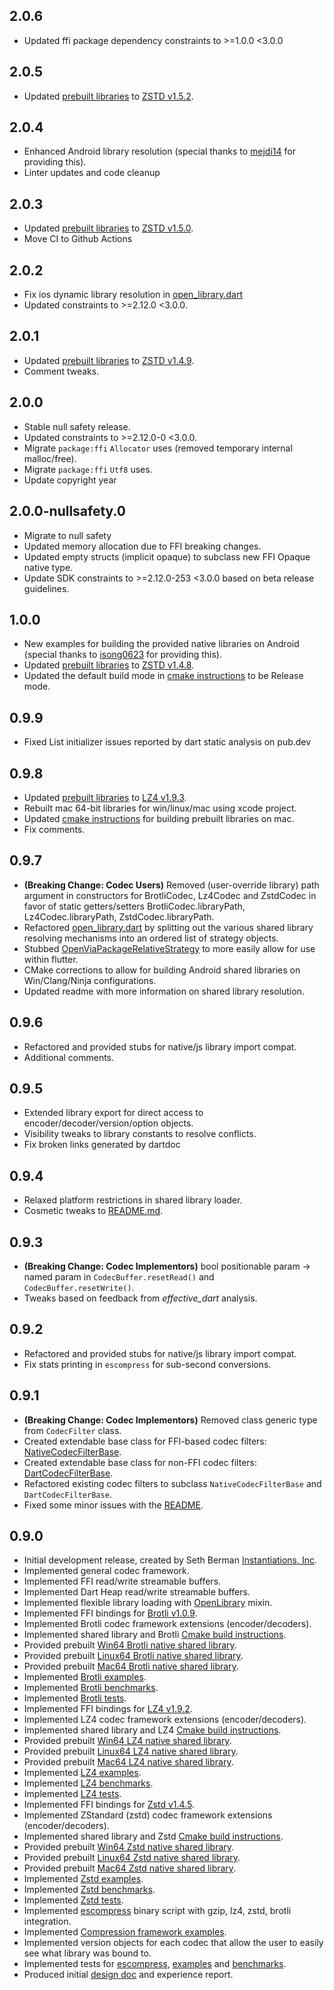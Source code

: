 ## 2.0.6

- Updated ffi package dependency constraints to >=1.0.0 <3.0.0

## 2.0.5

- Updated [prebuilt libraries](lib/src/zstd/blobs) to [ZSTD v1.5.2](https://github.com/facebook/zstd/releases/tag/v1.5.2).

## 2.0.4

- Enhanced Android library resolution (special thanks to [mejdi14](https://github.com/mejdi14) for providing this).
- Linter updates and code cleanup

## 2.0.3

- Updated [prebuilt libraries](lib/src/zstd/blobs) to [ZSTD v1.5.0](https://github.com/facebook/zstd/releases/tag/v1.5.0).
- Move CI to Github Actions

## 2.0.2

- Fix ios dynamic library resolution in [open_library.dart](lib/src/framework/native/library/open_library.dart)
- Updated constraints to >=2.12.0 <3.0.0.

## 2.0.1

- Updated [prebuilt libraries](lib/src/zstd/blobs) to [ZSTD v1.4.9](https://github.com/facebook/zstd/releases/tag/v1.4.9).
- Comment tweaks.

## 2.0.0

- Stable null safety release.
- Updated constraints to >=2.12.0-0 <3.0.0.
- Migrate `package:ffi` `Allocator` uses (removed temporary internal malloc/free).
- Migrate `package:ffi` `Utf8` uses.
- Update copyright year

## 2.0.0-nullsafety.0

- Migrate to null safety
- Updated memory allocation due to FFI breaking changes.
- Updated empty structs (implicit opaque) to subclass new FFI Opaque native type.
- Update SDK constraints to >=2.12.0-253 <3.0.0 based on beta release guidelines.

## 1.0.0

- New examples for building the provided native libraries on Android (special thanks to [isong0623](https://github.com/isong0623) for providing this).
- Updated [prebuilt libraries](lib/src/zstd/blobs) to [ZSTD v1.4.8](https://github.com/facebook/zstd/releases/tag/v1.4.8).
- Updated the default build mode in [cmake instructions](tool/blob_builder/CMakeLists.txt) to be Release mode.

## 0.9.9

- Fixed List initializer issues reported by dart static analysis on pub.dev

## 0.9.8

- Updated [prebuilt libraries](lib/src/lz4/blobs) to [LZ4 v1.9.3](https://github.com/lz4/lz4/releases/tag/v1.9.3).
- Rebuilt mac 64-bit libraries for win/linux/mac using xcode project.
- Updated [cmake instructions](tool/blob_builder/CMakeLists.txt) for building prebuilt libraries on mac.
- Fix comments.

## 0.9.7

- **(Breaking Change: Codec Users)** Removed (user-override library) path argument in constructors for BrotliCodec, Lz4Codec
and ZstdCodec in favor of static getters/setters BrotliCodec.libraryPath, Lz4Codec.libraryPath, ZstdCodec.libraryPath. 
- Refactored [open_library.dart](lib/src/framework/native/library/open_library.dart) by splitting out the various shared
library resolving mechanisms into an ordered list of strategy objects.
- Stubbed [OpenViaPackageRelativeStrategy](lib/src/framework/native/library/stubs/package_relative_strategy.dart) to more
easily allow for use within flutter.
- CMake corrections to allow for building Android shared libraries on Win/Clang/Ninja configurations.
- Updated readme with more information on shared library resolution.

## 0.9.6

- Refactored and provided stubs for native/js library import compat.
- Additional comments.

## 0.9.5

- Extended library export for direct access to encoder/decoder/version/option objects.
- Visibility tweaks to library constants to resolve conflicts.
- Fix broken links generated by dartdoc

## 0.9.4

- Relaxed platform restrictions in shared library loader.
- Cosmetic tweaks to [README.md](README.md).

## 0.9.3

- **(Breaking Change: Codec Implementors)** bool positionable param -> named param in `CodecBuffer.resetRead()`
and `CodecBuffer.resetWrite()`.
- Tweaks based on feedback from *effective_dart* analysis.

## 0.9.2

- Refactored and provided stubs for native/js library import compat.
- Fix stats printing in `escompress` for sub-second conversions.

## 0.9.1

- **(Breaking Change: Codec Implementors)** Removed class generic type from `CodecFilter` class.
- Created extendable base class for FFI-based codec filters: [NativeCodecFilterBase](lib/src/framework/native/filters.dart).
- Created extendable base class for non-FFI codec filters: [DartCodecFilterBase](lib/src/framework/dart/filters.dart).
- Refactored existing codec filters to subclass `NativeCodecFilterBase` and `DartCodecFilterBase`.
- Fixed some minor issues with the [README](README.md).

## 0.9.0

- Initial development release, created by Seth Berman [Instantiations, Inc](https://www.instantiations.com).
- Implemented general codec framework.
- Implemented FFI read/write streamable buffers.
- Implemented Dart Heap read/write streamable buffers.
- Implemented flexible library loading with [OpenLibrary](lib/src/framework/native/library/open_library.dart) mixin.
- Implemented FFI bindings for [Brotli v1.0.9](https://github.com/google/brotli/tree/v1.0.9).
- Implemented Brotli codec framework extensions (encoder/decoders).
- Implemented shared library and Brotli [Cmake build instructions](tool/blob_builder/brotli/CMakeLists.txt).
- Provided prebuilt [Win64 Brotli native shared library](lib/src/brotli/blobs/esbrotli-win64.dll).
- Provided prebuilt [Linux64 Brotli native shared library](lib/src/brotli/blobs/esbrotli-linux64.so).
- Provided prebuilt [Mac64 Brotli native shared library](lib/src/brotli/blobs/esbrotli-mac64.dylib).
- Implemented [Brotli examples](example/brotli_example.dart).
- Implemented [Brotli benchmarks](benchmark/brotli_benchmark.dart).
- Implemented [Brotli tests](test/brotli_test.dart).
- Implemented FFI bindings for [LZ4 v1.9.2](https://github.com/lz4/lz4/tree/v1.9.2).
- Implemented LZ4 codec framework extensions (encoder/decoders).
- Implemented shared library and LZ4 [Cmake build instructions](tool/blob_builder/lz4/CMakeLists.txt).
- Provided prebuilt [Win64 LZ4 native shared library](lib/src/lz4/blobs/eslz4-win64.dll).
- Provided prebuilt [Linux64 LZ4 native shared library](lib/src/lz4/blobs/eslz4-linux64.so).
- Provided prebuilt [Mac64 LZ4 native shared library](lib/src/lz4/blobs/eslz4-mac64.dylib).
- Implemented [LZ4 examples](example/lz4_example.dart).
- Implemented [LZ4 benchmarks](benchmark/lz4_benchmark.dart).
- Implemented [LZ4 tests](test/lz4_test.dart).
- Implemented FFI bindings for [Zstd v1.4.5](https://github.com/facebook/zstd/tree/v1.4.5).
- Implemented ZStandard (zstd) codec framework extensions (encoder/decoders).
- Implemented shared library and Zstd [Cmake build instructions](tool/blob_builder/zstd/CMakeLists.txt).
- Provided prebuilt [Win64 Zstd native shared library](lib/src/zstd/blobs/eszstd-win64.dll).
- Provided prebuilt [Linux64 Zstd native shared library](lib/src/zstd/blobs/eszstd-linux64.so).
- Provided prebuilt [Mac64 Zstd native shared library](lib/src/zstd/blobs/eszstd-mac64.dylib).
- Implemented [Zstd examples](example/zstd_example.dart).
- Implemented [Zstd benchmarks](benchmark/zstd_benchmark.dart).
- Implemented [Zstd tests](test/zstd_test.dart).
- Implemented [escompress](bin/es_compress.dart) binary script with gzip, lz4, zstd, brotli integration.
- Implemented [Compression framework examples](example/rle_example.dart).
- Implemented version objects for each codec that allow the user to easily see what library was bound to.
- Implemented tests for [escompress](bin/es_compress.dart), [examples](example) and [benchmarks](benchmark).
- Produced initial [design doc](doc/design_doc.md) and experience report.
